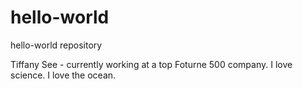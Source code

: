 # hello-world
hello-world repository

Tiffany See - currently working at a top Foturne 500 company.  I love science.  I love the ocean.
